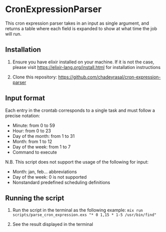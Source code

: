 # CronExpressionParser

This cron expression parser takes in an input as single argument, and returns a table where each field is expanded to show at what time the job will run.

## Installation

1. Ensure you have elixir installed on your machine. If it is not the case, please visit https://elixir-lang.org/install.html for installation instructions

2. Clone this repository: https://github.com/chadeyrasal/cron-expression-parser

## Input format

Each entry in the crontab corresponds to a single task and must follow a precise notation:

- Minute: from 0 to 59
- Hour: from 0 to 23
- Day of the month: from 1 to 31
- Month: from 1 to 12
- Day of the week: from 1 to 7
- Command to execute

N.B. This script does not support the usage of the following for input:

- Month: jan, feb... abbreviations
- Day of the week: 0 is not supported
- Nonstandard predefined scheduling definitions

## Running the script

1. Run the script in the terminal as the following example:
   `mix run scripts/parse_cron_expression.exs "* 0 1,15 * 1-5 /usr/bin/find"`

2. See the result displayed in the terminal
